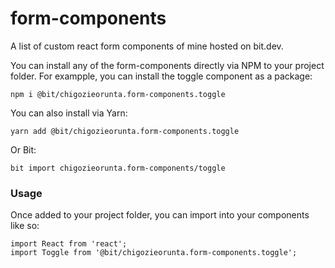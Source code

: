 # form-components

A list of custom react form components of mine hosted on bit.dev.

You can install any of the form-components directly via NPM to your project folder. For exampple, you can install the toggle component as a package:

```
npm i @bit/chigozieorunta.form-components.toggle
```

You can also install via Yarn:

```
yarn add @bit/chigozieorunta.form-components.toggle
```

Or Bit:

```
bit import chigozieorunta.form-components/toggle
```

### Usage

Once added to your project folder, you can import into your components like so:

```
import React from 'react';
import Toggle from '@bit/chigozieorunta.form-components.toggle';
```
